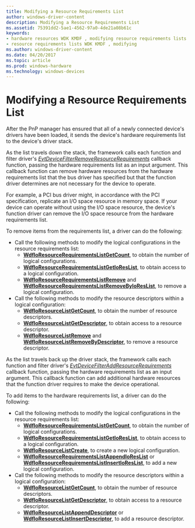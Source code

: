```yaml
---
title: Modifying a Resource Requirements List
author: windows-driver-content
description: Modifying a Resource Requirements List
ms.assetid: 75391dd2-5ae1-4562-97a0-4de21a08b61c
keywords:
- hardware resources WDK KMDF , modifying resource requirements lists
- resource requirements lists WDK KMDF , modifying
ms.author: windows-driver-content
ms.date: 04/20/2017
ms.topic: article
ms.prod: windows-hardware
ms.technology: windows-devices
---
```


# Modifying a Resource Requirements List


After the PnP manager has ensured that all of a newly connected device's drivers have been loaded, it sends the device's hardware requirements list to the device's driver stack.

As the list travels down the stack, the framework calls each function and filter driver's [*EvtDeviceFilterRemoveResourceRequirements*](https://msdn.microsoft.com/library/windows/hardware/ff540872) callback function, passing the hardware requirements list as an input argument. This callback function can remove hardware resources from the hardware requirements list that the bus driver has specified but that the function driver determines are not necessary for the device to operate.

For example, a PCI bus driver might, in accordance with the PCI specification, replicate an I/O space resource in memory space. If your device can operate without using the I/O space resource, the device's function driver can remove the I/O space resource from the hardware requirements list.

To remove items from the requirements list, a driver can do the following:

-   Call the following methods to modify the logical configurations in the resource requirements list:
    -   [**WdfIoResourceRequirementsListGetCount**](https://msdn.microsoft.com/library/windows/hardware/ff548545), to obtain the number of logical configurations.
    -   [**WdfIoResourceRequirementsListGetIoResList**](https://msdn.microsoft.com/library/windows/hardware/ff548553), to obtain access to a logical configuration.
    -   [**WdfIoResourceRequirementsListRemove**](https://msdn.microsoft.com/library/windows/hardware/ff548570) and [**WdfIoResourceRequirementsListRemoveByIoResList**](https://msdn.microsoft.com/library/windows/hardware/ff548575), to remove a logical configuration.
-   Call the following methods to modify the resource descriptors within a logical configuration:
    -   [**WdfIoResourceListGetCount**](https://msdn.microsoft.com/library/windows/hardware/ff548506), to obtain the number of resource descriptors.
    -   [**WdfIoResourceListGetDescriptor**](https://msdn.microsoft.com/library/windows/hardware/ff548510), to obtain access to a resource descriptor.
    -   [**WdfIoResourceListRemove**](https://msdn.microsoft.com/library/windows/hardware/ff548523) and [**WdfIoResourceListRemoveByDescriptor**](https://msdn.microsoft.com/library/windows/hardware/ff548528), to remove a resource descriptor.

As the list travels back up the driver stack, the framework calls each function and filter driver's [*EvtDeviceFilterAddResourceRequirements*](https://msdn.microsoft.com/library/windows/hardware/ff540870) callback function, passing the hardware requirements list as an input argument. This callback function can add additional hardware resources that the function driver requires to make the device operational.

To add items to the hardware requirements list, a driver can do the following:

-   Call the following methods to modify the logical configurations in the resource requirements list:
    -   [**WdfIoResourceRequirementsListGetCount**](https://msdn.microsoft.com/library/windows/hardware/ff548545), to obtain the number of logical configurations.
    -   [**WdfIoResourceRequirementsListGetIoResList**](https://msdn.microsoft.com/library/windows/hardware/ff548553), to obtain access to a logical configuration.
    -   [**WdfIoResourceListCreate**](https://msdn.microsoft.com/library/windows/hardware/ff548502), to create a new logical configuration.
    -   [**WdfIoResourceRequirementsListAppendIoResList**](https://msdn.microsoft.com/library/windows/hardware/ff548537) or [**WdfIoResourceRequirementsListInsertIoResList**](https://msdn.microsoft.com/library/windows/hardware/ff548560), to add a new logical configuration.
-   Call the following methods to modify the resource descriptors within a logical configuration:
    -   [**WdfIoResourceListGetCount**](https://msdn.microsoft.com/library/windows/hardware/ff548506), to obtain the number of resource descriptors.
    -   [**WdfIoResourceListGetDescriptor**](https://msdn.microsoft.com/library/windows/hardware/ff548510), to obtain access to a resource descriptor.
    -   [**WdfIoResourceListAppendDescriptor**](https://msdn.microsoft.com/library/windows/hardware/ff548498) or [**WdfIoResourceListInsertDescriptor**](https://msdn.microsoft.com/library/windows/hardware/ff548513), to add a resource descriptor.

 

 





